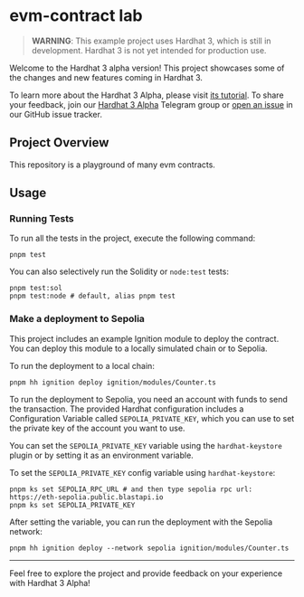 # evm-contract lab

> **WARNING**: This example project uses Hardhat 3, which is still in development. Hardhat 3 is not yet intended for production use.

Welcome to the Hardhat 3 alpha version! This project showcases some of the changes and new features coming in Hardhat 3.

To learn more about the Hardhat 3 Alpha, please visit [its tutorial](https://hardhat.org/hardhat3-alpha). To share your feedback, join our [Hardhat 3 Alpha](https://hardhat.org/hardhat3-alpha-telegram-group) Telegram group or [open an issue](https://github.com/NomicFoundation/hardhat/issues/new?template=hardhat-3-alpha.yml) in our GitHub issue tracker.

## Project Overview

This repository is a playground of many evm contracts.

## Usage

### Running Tests

To run all the tests in the project, execute the following command:

```shell
pnpm test
```

You can also selectively run the Solidity or `node:test` tests:

```shell
pnpm test:sol
pnpm test:node # default, alias pnpm test
```

### Make a deployment to Sepolia

This project includes an example Ignition module to deploy the contract. You can deploy this module to a locally simulated chain or to Sepolia.

To run the deployment to a local chain:

```shell
pnpm hh ignition deploy ignition/modules/Counter.ts
```

To run the deployment to Sepolia, you need an account with funds to send the transaction. The provided Hardhat configuration includes a Configuration Variable called `SEPOLIA_PRIVATE_KEY`, which you can use to set the private key of the account you want to use.

You can set the `SEPOLIA_PRIVATE_KEY` variable using the `hardhat-keystore` plugin or by setting it as an environment variable.

To set the `SEPOLIA_PRIVATE_KEY` config variable using `hardhat-keystore`:

```shell
pnpm ks set SEPOLIA_RPC_URL # and then type sepolia rpc url: https://eth-sepolia.public.blastapi.io
pnpm ks set SEPOLIA_PRIVATE_KEY
```

After setting the variable, you can run the deployment with the Sepolia network:

```shell
pnpm hh ignition deploy --network sepolia ignition/modules/Counter.ts
```

---

Feel free to explore the project and provide feedback on your experience with Hardhat 3 Alpha!
